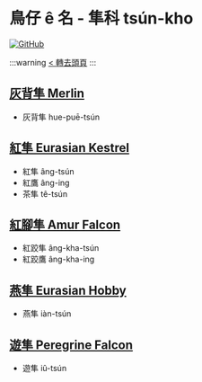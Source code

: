 # 鳥仔 ê 名 - 隼科 tsún-kho

[![GitHub](https://img.shields.io/badge/GitHub-black?logo=github)](https://github.com/siansiansu/tsiau-a-e-mia)

:::warning
[< 轉去頭頁](https://hackmd.io/@siansiansu/Hy4VzNvha)
:::

## [灰背隼 Merlin](https://ebird.org/species/merlin)

- 灰背隼 hue-puē-tsún

## [紅隼 Eurasian Kestrel](https://ebird.org/species/eurkes)

- 紅隼 âng-tsún
- 紅鷹 âng-ing
- 茶隼 tê-tsún

## [紅腳隼 Amur Falcon](https://ebird.org/species/amufal1)

- 紅跤隼 âng-kha-tsún
- 紅跤鷹 âng-kha-ing

## [燕隼 Eurasian Hobby](https://ebird.org/species/eurhob)

- 燕隼 iàn-tsún

## [遊隼 Peregrine Falcon](https://ebird.org/species/perfal)

- 遊隼 iû-tsún
